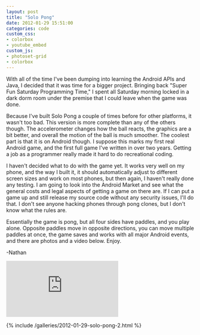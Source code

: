 ```yaml
---
layout: post
title: "Solo Pong"
date: 2012-01-29 15:51:00
categories: code
custom_css:
- colorbox
- youtube_embed
custom_js:
- photoset-grid
- colorbox
---
```

With all of the time I've been dumping into learning the Android APIs and Java, I decided that it was time for a bigger project. Bringing back "Super Fun Saturday Programming Time," I spent all Saturday morning locked in a dark dorm room under the premise that I could leave when the game was done.

Because I've built Solo Pong a couple of times before for other platforms, it wasn't too bad. This version is more complete than any of the others though. The accelerometer changes how the ball reacts, the graphics are a bit better, and overall the motion of the ball is much smoother. The coolest part is that it is on Android though. I suppose this marks my first real Android game, and the first full game I've written in over two years. Getting a job as a programmer really made it hard to do recreational coding.

I haven't decided what to do with the game yet. It works very well on my phone, and the way I built it, it should automatically adjust to different screen sizes and work on most phones, but then again, I haven't really done any testing. I am going to look into the Android Market and see what the general costs and legal aspects of getting a game on there are. If I can put a game up and still release my source code without any security issues, I'll do that. I don't see anyone hacking phones through pong clones, but I don't know what the rules are.

Essentially the game is pong, but all four sides have paddles, and you play alone. Opposite paddles move in opposite directions, you can move multiple paddles at once, the game saves and works with all major Android events, and there are photos and a video below. Enjoy.

-Nathan

<div class="video-container">
<iframe class="video" src="https://www.youtube.com/embed/hWHR6uBG_Oc" frameborder="0" allowfullscreen></iframe>
</div>

{% include /galleries/2012-01-29-solo-pong-2.html %}
